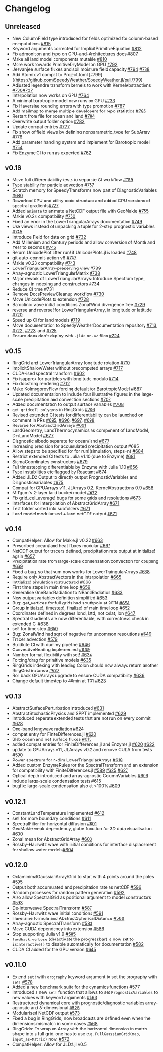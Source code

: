 # Changelog

## Unreleased

- New ColumnField type introduced for fields optimized for column-based computations [#815](https://github.com/SpeedyWeather/SpeedyWeather.jl/pull/815)
- Keyword arguments corrected for ImplicitPrimitiveEquation [#812](https://github.com/SpeedyWeather/SpeedyWeather.jl/pull/812)
- Fix admonition and typo on GPU-and-Architectures docs [#807](https://github.com/SpeedyWeather/SpeedyWeather.jl/pull/807)
- Make all land model components mutable [#810](https://github.com/SpeedyWeather/SpeedyWeather.jl/pull/810)
- More work towards PrimitiveDryModel on GPU [#792](https://github.com/SpeedyWeather/SpeedyWeather.jl/pull/792)
- Jeevanjee surface fluxes and soil moisture field capacity  [#794](https://github.com/SpeedyWeather/SpeedyWeather.jl/pull/794) [#788](https://github.com/SpeedyWeather/SpeedyWeather.jl/pull/788)
- Add Atomix v1 compat to Project.toml [#799]((https://github.com/SpeedyWeather/SpeedyWeather.jl/pull/799)
- Adjusted legendre transform kernels to work with KernelAbstractions [#736](https://github.com/SpeedyWeather/SpeedyWeather.jl/pull/736)[#737](https://github.com/SpeedyWeather/SpeedyWeather.jl/pull/737)
- Interpolation now works on GPU [#764](https://github.com/SpeedyWeather/SpeedyWeather.jl/pull/764)
- A minimal barotropic model now runs on GPU [#733](https://github.com/SpeedyWeather/SpeedyWeather.jl/pull/733)
- Fix Haversine rounding errors with type promotion [#787](https://github.com/SpeedyWeather/SpeedyWeather.jl/pull/787)
- Add mailmap to merge multiple developers for repo statistics [#785](https://github.com/SpeedyWeather/SpeedyWeather.jl/pull/785)
- Restart from file for ocean and land [#784](https://github.com/SpeedyWeather/SpeedyWeather.jl/pull/784)
- Overwrite output folder option [#782](https://github.com/SpeedyWeather/SpeedyWeather.jl/pull/782)
- Update compat entries [#777](https://github.com/SpeedyWeather/SpeedyWeather.jl/pull/777)
- Fix show of field views by defining nonparametric_type for SubArray [#776](https://github.com/SpeedyWeather/SpeedyWeather.jl/pull/776)
- Add parameter handling system and implement for Barotropic model [#754](https://github.com/SpeedyWeather/SpeedyWeather.jl/pull/754)
- Fix Enzyme CI to run as expected [#762](https://github.com/SpeedyWeather/SpeedyWeather.jl/pull/762)

## v0.16

- Move full differentiability tests to separate CI workflow [#759](https://github.com/SpeedyWeather/SpeedyWeather.jl/pull/759)
- Type stability for particle advection [#757](https://github.com/SpeedyWeather/SpeedyWeather.jl/pull/757)
- Scratch memory for SpeedyTransforms now part of DiagnosticVariables [#680](https://github.com/SpeedyWeather/SpeedyWeather.jl/pull/680/)
- Reworked GPU and utility code structure and added GPU versions of spectral gradients[#727](https://github.com/SpeedyWeather/SpeedyWeather.jl/pull/727)
- Added `animate` to animate a NetCDF output file with GeoMakie [#755](https://github.com/SpeedyWeather/SpeedyWeather.jl/pull/755)
- Makie v0.24 compatibility [#750](https://github.com/SpeedyWeather/SpeedyWeather.jl/pull/750)
- Fixed an error in the LowerTriangularArrays documentation [#749](https://github.com/SpeedyWeather/SpeedyWeather.jl/pull/749)
- Use views instead of unpacking a tuple for 2-step prognostic variables [#745](https://github.com/SpeedyWeather/SpeedyWeather.jl/pull/745)
- Introduce Field for data on grid [#732](https://github.com/SpeedyWeather/SpeedyWeather.jl/pull/732)
- Add Millenium and Century periods and allow conversion of Month and Year to seconds [#746](https://github.com/SpeedyWeather/SpeedyWeather.jl/pull/746)
- Return UnicodePlot after run! if UnicodePlots.jl is loaded [#748](https://github.com/SpeedyWeather/SpeedyWeather.jl/pull/748)
- git-auto-commit-action v6 [#747](https://github.com/SpeedyWeather/SpeedyWeather.jl/pull/747)
- Makie v0.23 compatibility [#743](https://github.com/SpeedyWeather/SpeedyWeather.jl/pull/743)
- LowerTriangularArray-preserving view [#739](https://github.com/SpeedyWeather/SpeedyWeather.jl/pull/739)
- Array-agnostic LowerTriangularMatrix [#738](https://github.com/SpeedyWeather/SpeedyWeather.jl/pull/738)
- Major rework of LowerTriangularArrays: Introduce Spectrum type, changes in indexing and constructors [#734](https://github.com/SpeedyWeather/SpeedyWeather.jl/pull/734)
- Reduce CI time [#731](https://github.com/SpeedyWeather/SpeedyWeather.jl/pull/731)
- Remove DocsPreviewCleanup workflow [#730](https://github.com/SpeedyWeather/SpeedyWeather.jl/pull/730)
- Move UnicodePlots to extension [#728](https://github.com/SpeedyWeather/SpeedyWeather.jl/pull/728)
- Baroclinic wave initial conditions ZonalWind divergence free [#729](https://github.com/SpeedyWeather/SpeedyWeather.jl/pull/729)
- reverse and reverse! for LowerTriangularArray, in longitude or latitude [#720](https://github.com/SpeedyWeather/SpeedyWeather.jl/pull/720)
- Speed up CI for land models [#719](https://github.com/SpeedyWeather/SpeedyWeather.jl/pull/719)
- Move documentation to SpeedyWeatherDocumentation repository [#713](https://github.com/SpeedyWeather/SpeedyWeather.jl/pull/713), [#722](https://github.com/SpeedyWeather/SpeedyWeather.jl/pull/722), [#723](https://github.com/SpeedyWeather/SpeedyWeather.jl/pull/723), and [#725](https://github.com/SpeedyWeather/SpeedyWeather.jl/pull/725)
- Ensure docs don't deploy with `.jld2` or `.nc` files [#724](https://github.com/SpeedyWeather/SpeedyWeather.jl/pull/724)

## v0.15

- RingGrid and LowerTriangularArray longitude rotation [#710](https://github.com/SpeedyWeather/SpeedyWeather.jl/pull/710)
- ImplicitShallowWater without precomputed arrays [#717](https://github.com/SpeedyWeather/SpeedyWeather.jl/pull/717)
- CUDA-ised spectral transform [#602](https://github.com/SpeedyWeather/SpeedyWeather.jl/pull/602)
- Fix isapprox for particles with longitude modulo [#714](https://github.com/SpeedyWeather/SpeedyWeather.jl/pull/714)
- Fix docstring rendering [#712](https://github.com/SpeedyWeather/SpeedyWeather.jl/pull/712)
- Make KolmogorovFlow forcing default for BarotropicModel [#687](https://github.com/SpeedyWeather/SpeedyWeather.jl/pull/687)
- Updated documentation to include four illustrative figures in the large-scale precipitation and convection sections [#702](https://github.com/SpeedyWeather/SpeedyWeather.jl/pull/702)
- Added documentation to output surface variables [#708](https://github.com/SpeedyWeather/SpeedyWeather.jl/pull/708)
- `get_gridcell_polygons` in RingGrids [#706](https://github.com/SpeedyWeather/SpeedyWeather.jl/pull/706)
- Revised extended CI tests for differentiability can be launched on comment in PRs [#695](https://github.com/SpeedyWeather/SpeedyWeather.jl/pull/695), [#696](https://github.com/SpeedyWeather/SpeedyWeather.jl/pull/696), [#697](https://github.com/SpeedyWeather/SpeedyWeather.jl/pull/697), [#698](https://github.com/SpeedyWeather/SpeedyWeather.jl/pull/698)
- Reverse for AbstractGridArrays [#691](https://github.com/SpeedyWeather/SpeedyWeather.jl/pull/691)
- LandGeometry, LandThermodynamics as component of LandModel, DryLandModel [#677](https://github.com/SpeedyWeather/SpeedyWeather.jl/pull/677)
- Diagnostic albedo separate for ocean/land [#677](https://github.com/SpeedyWeather/SpeedyWeather.jl/pull/677)
- Increasing precision for accumulated precipitation output [#685](https://github.com/SpeedyWeather/SpeedyWeather.jl/pull/685)
- Allow steps to be specified for for run!(simulation, steps=n) [#684](https://github.com/SpeedyWeather/SpeedyWeather.jl/pull/684)
- Restrict extended CI tests to Julia v1.10 (due to Enzyme) [#681](https://github.com/SpeedyWeather/SpeedyWeather.jl/pull/681)
- SigmaCoordinates constructors [#679](https://github.com/SpeedyWeather/SpeedyWeather.jl/pull/679)
- Full timestepping differentiable by Enzyme with Julia 1.10 [#656](https://github.com/SpeedyWeather/SpeedyWeather.jl/pull/656)
- Type instabilities etc flagged by Reactant [#674](https://github.com/SpeedyWeather/SpeedyWeather.jl/pull/674)
- Added JLD2 Output to directly output PrognosticVariables and DiagnosticVariables [#675](https://github.com/SpeedyWeather/SpeedyWeather.jl/pull/675)
- Compat for GPUArrays v11, JLArrays 0.2, KernelAbstractions 0.9 [#658](https://github.com/SpeedyWeather/SpeedyWeather.jl/pull/658)
- MITgcm's 2-layer land bucket model [#672](https://github.com/SpeedyWeather/SpeedyWeather.jl/pull/672)
- Fix grid_cell_average! bugs for some grids and resolutions [#673](https://github.com/SpeedyWeather/SpeedyWeather.jl/pull/673)
- Interfaces for interpolation of AbstractGridArray [#671](https://github.com/SpeedyWeather/SpeedyWeather.jl/pull/671)
- Test folder sorted into subfolders [#671](https://github.com/SpeedyWeather/SpeedyWeather.jl/pull/671)
- Land model modularised + land netCDF output [#671](https://github.com/SpeedyWeather/SpeedyWeather.jl/pull/671)

## v0.14

- CompatHelper: Allow for Makie.jl v0.22 [#663](https://github.com/SpeedyWeather/SpeedyWeather.jl/pull/663)
- Prescribed ocean/land heat fluxes modular [#667](https://github.com/SpeedyWeather/SpeedyWeather.jl/pull/667)
- NetCDF output for tracers defined, precipitation rate output at initialize! again [#657](https://github.com/SpeedyWeather/SpeedyWeather.jl/pull/657)
- Precipitation rate from large-scale condensation/convection for coupling [#669](https://github.com/SpeedyWeather/SpeedyWeather.jl/pull/669)
- Fixed a bug, so that sum now works for LowerTraingularArrays [#668](https://github.com/SpeedyWeather/SpeedyWeather.jl/pull/668)
- Require only AbstractVectors in the interpolation [#665](https://github.com/SpeedyWeather/SpeedyWeather.jl/pull/665)
- Intitialize! simulation restructured [#666](https://github.com/SpeedyWeather/SpeedyWeather.jl/pull/666)
- First time steps in main time loop [#659](https://github.com/SpeedyWeather/SpeedyWeather.jl/pull/659)
- Generalise OneBandRadiation to NBandRadiation [#633](https://github.com/SpeedyWeather/SpeedyWeather.jl/pull/633)
- New output variables definition simplified [#653](https://github.com/SpeedyWeather/SpeedyWeather.jl/pull/653)
- Bug: get_vertices for full grids had southpole at 90˚N [#654](https://github.com/SpeedyWeather/SpeedyWeather.jl/pull/654)
- Group initialize!, timestep!, finalize! of main time loop [#652](https://github.com/SpeedyWeather/SpeedyWeather.jl/pull/652)
- Coordinates defined in degrees lond, latd, not colat, lon [#647](https://github.com/SpeedyWeather/SpeedyWeather.jl/pull/647)
- Spectral Gradients are now differentiable, with correctness check in extended CI [#638](https://github.com/SpeedyWeather/SpeedyWeather.jl/pull/638)
- set! for time step [#650](https://github.com/SpeedyWeather/SpeedyWeather.jl/pull/650)
- Bug: ZonalWind had sqrt of negative for uncommon resolutions [#649](https://github.com/SpeedyWeather/SpeedyWeather.jl/pull/649)
- Tracer advection [#579](https://github.com/SpeedyWeather/SpeedyWeather.jl/pull/579)
- Buildkite CI with dummy pipeline [#646](https://github.com/SpeedyWeather/SpeedyWeather.jl/pull/646)
- ConvectiveHeating implemented [#639](https://github.com/SpeedyWeather/SpeedyWeather.jl/pull/639)
- Number format flexibility with set! [#634](https://github.com/SpeedyWeather/SpeedyWeather.jl/pull/634)
- Forcing/drag for primitive models [#635](https://github.com/SpeedyWeather/SpeedyWeather.jl/pull/635)
- RingGrids indexing with leading Colon should now always return another RingGrid instance [#637](https://github.com/SpeedyWeather/SpeedyWeather.jl/pull/637)
- Roll back GPUArrays upgrade to ensure CUDA compatibility [#636](https://github.com/SpeedyWeather/SpeedyWeather.jl/pull/636)
- Change default timestep to 40min at T31 [#623](https://github.com/SpeedyWeather/SpeedyWeather.jl/pull/623)

## v0.13

- AbstractSurfacePerturbation introduced [#631](https://github.com/SpeedyWeather/SpeedyWeather.jl/pull/631)
- AbstractStochasticPhysics and SPPT implemented [#629](https://github.com/SpeedyWeather/SpeedyWeather.jl/pull/629)
- Introduced seperate extended tests that are not run on every commit [#628](https://github.com/SpeedyWeather/SpeedyWeather.jl/pull/628)
- One-band longwave radiation [#624](https://github.com/SpeedyWeather/SpeedyWeather.jl/pull/624)
- compat entry for FiniteDifferences.jl [#620](https://github.com/SpeedyWeather/SpeedyWeather.jl/pull/620)
- Slab ocean and net surface fluxes [#613](https://github.com/SpeedyWeather/SpeedyWeather.jl/pull/613)
- added compat entries for FiniteDifferences.jl and Enzyme.jl [#620](https://github.com/SpeedyWeather/SpeedyWeather.jl/pull/620) [#622](https://github.com/SpeedyWeather/SpeedyWeather.jl/pull/622)
- update to GPUArrays v11, JLArrays v0.2 and remove CUDA from tests [#590](https://github.com/SpeedyWeather/SpeedyWeather.jl/pull/590)
- Power spectrum for n-dim LowerTriangularArrays [#618](https://github.com/SpeedyWeather/SpeedyWeather.jl/pull/618)
- Added custom EnzymeRules for the SpectralTransform and an extension for compatibility with FiniteDifferences.jl [#589](https://github.com/SpeedyWeather/SpeedyWeather.jl/pull/589) [#625](https://github.com/SpeedyWeather/SpeedyWeather.jl/pull/625) [#627](https://github.com/SpeedyWeather/SpeedyWeather.jl/pull/627)
- Optical depth introduced and array-agnostic ColumnVariables [#606](https://github.com/SpeedyWeather/SpeedyWeather.jl/pull/606)
- Include large-scale condensation tests [#615](https://github.com/SpeedyWeather/SpeedyWeather.jl/pull/615)
- bugfix: large-scale condensation also at <100% [#609](https://github.com/SpeedyWeather/SpeedyWeather.jl/pull/609)

## v0.12.1

- ConstantLandTemperature implemented [#612](https://github.com/SpeedyWeather/SpeedyWeather.jl/pull/612)
- set! for more boundary conditions [#611](https://github.com/SpeedyWeather/SpeedyWeather.jl/pull/611)
- SpectralFilter for horizontal diffusion [#601](https://github.com/SpeedyWeather/SpeedyWeather.jl/pull/601)
- GeoMakie weak dependency, globe function for 3D data visualisation [#600](https://github.com/SpeedyWeather/SpeedyWeather.jl/pull/600)
- Zonal mean for AbstractGridArray [#603](https://github.com/SpeedyWeather/SpeedyWeather.jl/pull/603)
- Rossby-Haurwitz wave with initial conditions for interface displacement for shallow water models[#604](https://github.com/SpeedyWeather/SpeedyWeather.jl/pull/604)

## v0.12.0

- OctaminimalGaussianArray/Grid to start with 4 points around the poles [#595](https://github.com/SpeedyWeather/SpeedyWeather.jl/pull/595)
- Output both accumulated and precipitation rate as netCDF [#596](https://github.com/SpeedyWeather/SpeedyWeather.jl/pull/596)
- Random processes for random pattern generation [#592](https://github.com/SpeedyWeather/SpeedyWeather.jl/pull/592)
- Also allow SpectralGrid as positional argument to model constructors [#593](https://github.com/SpeedyWeather/SpeedyWeather.jl/pull/593)
- De-interweave SpectralTransform [#587](https://github.com/SpeedyWeather/SpeedyWeather.jl/pull/587)
- Rossby-Haurwitz wave initial conditions [#591](https://github.com/SpeedyWeather/SpeedyWeather.jl/pull/591)
- Haversine formula and AbstractSphericalDistance [#588](https://github.com/SpeedyWeather/SpeedyWeather.jl/pull/588)
- Array-agnostic SpectralTransform [#583](https://github.com/SpeedyWeather/SpeedyWeather.jl/pull/583)
- Move CUDA dependency into extension [#586](https://github.com/SpeedyWeather/SpeedyWeather.jl/pull/586)
- Stop supporting Julia v1.9 [#585](https://github.com/SpeedyWeather/SpeedyWeather.jl/pull/585)
- `feedback.verbose` (de/activate the progressbar) is now set to `isinteractive()` to disable automatically for documentation [#582](https://github.com/SpeedyWeather/SpeedyWeather.jl/pull/582)
- CUDA CI added for the GPU version [#645](https://github.com/SpeedyWeather/SpeedyWeather.jl/pull/645)

## v0.11.0

- Extend `set!` with `orography` keyword argument to set the orography with `set!` [#578](https://github.com/SpeedyWeather/SpeedyWeather.jl/pull/578)
- Added a new benchmark suite for the dynamics functions [#577](https://github.com/SpeedyWeather/SpeedyWeather.jl/pull/577)
- Introduced a new `set!` function that allows to set `PrognosticVariables` to new values with keyword arguments [#563](https://github.com/SpeedyWeather/SpeedyWeather.jl/pull/563)
- Restructured dynamical core with prognostic/diagnostic variables array-agnostic and 3-dimensional [#525](https://github.com/SpeedyWeather/SpeedyWeather.jl/pull/525)
- Modularised NetCDF output [#573](https://github.com/SpeedyWeather/SpeedyWeather.jl/pull/573)
- Fixed a bug in RingGrids, now broadcasts are defined even when the dimensions mismatch in some cases [#568](https://github.com/SpeedyWeather/SpeedyWeather.jl/pull/568)
- RingGrids: To wrap an Array with the horizontal dimension in matrix shape into a full grid, one has to use e.g. `FullGaussianGrid(map, input_as=Matrix)` now. [#572](https://github.com/SpeedyWeather/SpeedyWeather.jl/pull/572)
- CompatHelper: Allow for JLD2.jl v0.5
